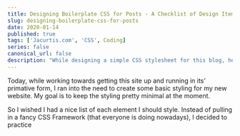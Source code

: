 ```yaml
---
title: Designing Boilerplate CSS for Posts - A Checklist of Design Items
slug: designing-boilerplate-css-for-posts
date: 2020-01-14
published: true
tags: ['Jacurtis.com', 'CSS', Coding]
series: false
canonical_url: false
description: "While designing a simple CSS stylesheet for this blog, here are all the elements I found that needed to be designed for"
---
```


Today, while working towards getting this site up and running in its' primative form, I ran into the need to create some basic styling for my new website. My goal is to keep the styling pretty minimal at the moment.

So I wished I had a nice list of each element I should style. Instead of pulling in a fancy CSS Framework (that everyone is doing nowadays), I decided to practice 